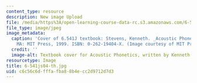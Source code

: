 ```yaml
---
content_type: resource
description: New image Upload
file: /media/https%3A/open-learning-course-data-rc.s3.amazonaws.com/6-541j-speech-communication-spring-2004/c6c56c6dfffafba88b4ecc2d9712d7d3_6-541js04-th.jpg
file_type: image/jpeg
image_metadata:
  caption: 'Cover of 6.541J textbook: Stevens, Kenneth. _Acoustic Phonetics_. Cambridge,
    MA: MIT Press, 1999. ISBN: 0-262-19404-X. (Image courtesy of MIT Press.)'
  credit: ''
  image-alt: Textbook cover for Acoustic Phonetics, written by Kenneth Stevens.
resourcetype: Image
title: 6-541js04-th.jpg
uid: c6c56c6d-fffa-fba8-8b4e-cc2d9712d7d3
---
```

